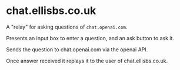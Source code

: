 chat.ellisbs.co.uk
==================

A "relay" for asking questions of `chat.openai.com`.

Presents an input box to enter a question, and an ask button to ask it.

Sends the question to chat.openai.com via the openai API.

Once answer received it replays it to the user of chat.ellisbs.co.uk.
